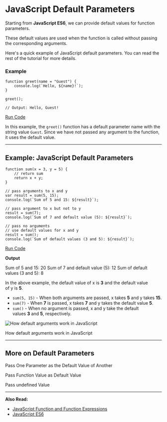 # JavaScript Default Parameters

Starting from **JavaScript ES6**, we can provide default values for function parameters.

These default values are used when the function is called without passing the corresponding arguments.

Here's a quick example of JavaScript default parameters. You can read the rest of the tutorial for more details.

### Example

```
function greet(name = "Guest") {
    console.log(`Hello, ${name}!`);
}

greet(); 

// Output: Hello, Guest!
```

[Run Code](https://www.programiz.com/javascript/online-compiler)

In this example, the `greet()` function has a default parameter name with the string value `Guest`. Since we have not passed any argument to the function, it uses the default value.

---

## Example: JavaScript Default Parameters

```
function sum(x = 3, y = 5) {
    // return sum
    return x + y;
}

// pass arguments to x and y
var result = sum(5, 15);
console.log(`Sum of 5 and 15: ${result}`);

// pass argument to x but not to y
result = sum(7);
console.log(`Sum of 7 and default value (5): ${result}`);

// pass no arguments
// use default values for x and y
result = sum();
console.log(`Sum of default values (3 and 5): ${result}`);
```

[Run Code](https://www.programiz.com/javascript/online-compiler)

**Output**

Sum of 5 and 15: 20
Sum of 7 and default value (5): 12
Sum of default values (3 and 5): 8

In the above example, the default value of x is **3** and the default value of y is **5**.

- `sum(5, 15)` - When both arguments are passed, x takes **5** and y takes **15**.
- `sum(7)` - When **7** is passed, x takes **7** and y takes the default value **5**.
- `sum()` - When no argument is passed, x and y take the default values **3** and **5**, respectively.

![How default arguments work in JavaScript](https://www.programiz.com/sites/tutorial2program/files/javascript-default-arguments.png "How default arguments work in JavaScript")

How default arguments work in JavaScript

---

## More on Default Parameters

Pass One Parameter as the Default Value of Another

[](https://www.programiz.com/javascript/online-compiler)

Pass Function Value as Default Value

[](https://www.programiz.com/javascript/online-compiler)

Pass undefined Value

[](https://www.programiz.com/javascript/null-undefined#undefined)

[](https://www.programiz.com/javascript/online-compiler)

---

**Also Read:**

- [JavaScript Function and Function Expressions](https://www.programiz.com/javascript/function)
- [JavaScript ES6](https://www.programiz.com/javascript/ES6)